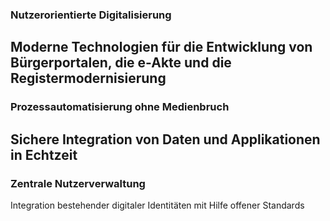 ### Nutzerorientierte Digitalisierung

Moderne Technologien für die Entwicklung von Bürgerportalen, die e-Akte und die Registermodernisierung 
---
### Prozessautomatisierung ohne Medienbruch

Sichere Integration von Daten und Applikationen in Echtzeit 
---
### Zentrale Nutzerverwaltung

Integration bestehender digitaler Identitäten mit Hilfe offener Standards 